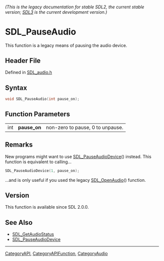 ###### (This is the legacy documentation for stable SDL2, the current stable version; [SDL3](https://wiki.libsdl.org/SDL3/) is the current development version.)
# SDL_PauseAudio

This function is a legacy means of pausing the audio device.

## Header File

Defined in [SDL_audio.h](https://github.com/libsdl-org/SDL/blob/SDL2/include/SDL_audio.h)

## Syntax

```c
void SDL_PauseAudio(int pause_on);
```

## Function Parameters

|     |              |                                  |
| --- | ------------ | -------------------------------- |
| int | **pause_on** | non-zero to pause, 0 to unpause. |

## Remarks

New programs might want to use
[SDL_PauseAudioDevice](SDL_PauseAudioDevice)() instead. This function is
equivalent to calling...

```c
SDL_PauseAudioDevice(1, pause_on);
```

...and is only useful if you used the legacy
[SDL_OpenAudio](SDL_OpenAudio)() function.

## Version

This function is available since SDL 2.0.0.

## See Also

- [SDL_GetAudioStatus](SDL_GetAudioStatus)
- [SDL_PauseAudioDevice](SDL_PauseAudioDevice)

----
[CategoryAPI](CategoryAPI), [CategoryAPIFunction](CategoryAPIFunction), [CategoryAudio](CategoryAudio)

